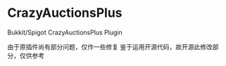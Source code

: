 # CrazyAuctionsPlus
Bukkit/Spigot CrazyAuctionsPlus Plugin

由于原插件尚有部分问题，仅作一些修复
鉴于运用开源代码，故开源此修改部分，仅供参考

